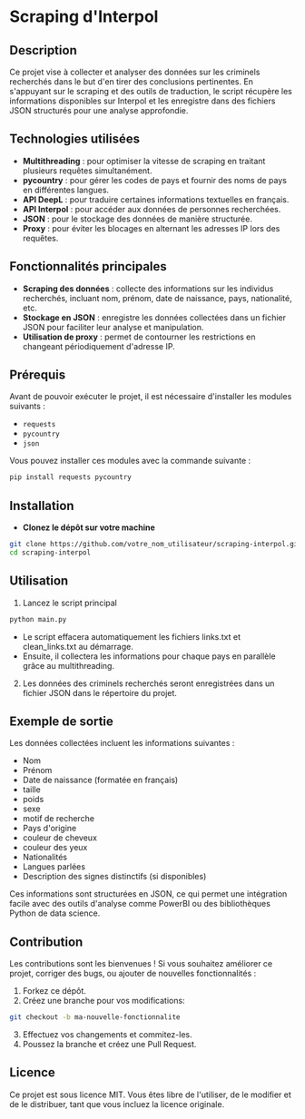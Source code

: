 # Scraping d'Interpol

## Description
Ce projet vise à collecter et analyser des données sur les criminels recherchés dans le but d'en tirer des conclusions pertinentes. En s'appuyant sur le scraping et des outils de traduction, le script récupère les informations disponibles sur Interpol et les enregistre dans des fichiers JSON structurés pour une analyse approfondie.

## Technologies utilisées
- **Multithreading** : pour optimiser la vitesse de scraping en traitant plusieurs requêtes simultanément.
- **pycountry** : pour gérer les codes de pays et fournir des noms de pays en différentes langues.
- **API DeepL** : pour traduire certaines informations textuelles en français.
- **API Interpol** : pour accéder aux données de personnes recherchées.
- **JSON** : pour le stockage des données de manière structurée.
- **Proxy** : pour éviter les blocages en alternant les adresses IP lors des requêtes.

## Fonctionnalités principales
- **Scraping des données** : collecte des informations sur les individus recherchés, incluant nom, prénom, date de naissance, pays, nationalité, etc.
- **Stockage en JSON** : enregistre les données collectées dans un fichier JSON pour faciliter leur analyse et manipulation.
- **Utilisation de proxy** : permet de contourner les restrictions en changeant périodiquement d'adresse IP.

## Prérequis
Avant de pouvoir exécuter le projet, il est nécessaire d'installer les modules suivants :

- `requests`
- `pycountry`
- `json`

Vous pouvez installer ces modules avec la commande suivante :

```bash
pip install requests pycountry
```

## Installation

- **Clonez le dépôt sur votre machine**
```bash
git clone https://github.com/votre_nom_utilisateur/scraping-interpol.git
cd scraping-interpol
```

##  Utilisation

1. Lancez le script principal
```bash
python main.py
```
- Le script effacera automatiquement les fichiers links.txt et clean_links.txt au démarrage.
- Ensuite, il collectera les informations pour chaque pays en parallèle grâce au multithreading.
2. Les données des criminels recherchés seront enregistrées dans un fichier JSON dans le répertoire du projet.


## Exemple de sortie
Les données collectées incluent les informations suivantes :
- Nom
- Prénom
- Date de naissance (formatée en français)
- taille
- poids
- sexe
- motif de recherche
- Pays d'origine
- couleur de cheveux
- couleur des yeux
- Nationalités
- Langues parlées
- Description des signes distinctifs (si disponibles)


Ces informations sont structurées en JSON, ce qui permet une intégration facile avec des outils d'analyse comme PowerBI ou des bibliothèques Python de data science.

## Contribution
Les contributions sont les bienvenues ! Si vous souhaitez améliorer ce projet, corriger des bugs, ou ajouter de nouvelles fonctionnalités :
1. Forkez ce dépôt.
2. Créez une branche pour vos modifications: 
```bash
git checkout -b ma-nouvelle-fonctionnalite
```
3. Effectuez vos changements et commitez-les.
4. Poussez la branche et créez une Pull Request.

## Licence
Ce projet est sous licence MIT. Vous êtes libre de l'utiliser, de le modifier et de le distribuer, tant que vous incluez la licence originale.
